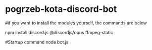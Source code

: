 # pogrzeb-kota-discord-bot


#if you want to install the modules yourself, the commands are below

npm install discord.js @discordjs/opus ffmpeg-static



#Startup command
node bot.js
